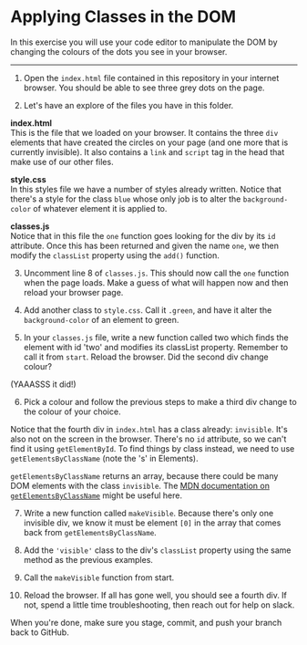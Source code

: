 
# Applying Classes in the DOM

In this exercise you will use your code editor to manipulate the DOM by changing the colours of the dots you see in your browser.

---

1. Open the `index.html` file contained in this repository in your internet browser. You should be able to see three grey dots on the page.

2. Let's have an explore of the files you have in this folder.

**index.html**\
This is the file that we loaded on your browser. It contains the three `div` elements that have created the circles on your page (and one more that is currently invisible). It also contains a `link` and `script` tag in the head that make use of our other files.

**style.css**\
In this styles file we have a number of styles already written. Notice that there's a style for the class `blue` whose only job is to alter the `background-color` of whatever element it is applied to. 

**classes.js**\
Notice that in this file the `one` function goes looking for the div by its `id` attribute. Once this has been returned and given the name `one`, we then modify the `classList` property using the `add()` function. 

3. Uncomment line 8 of `classes.js`. This should now call the `one` function when the page loads. Make a guess of what will happen now and then reload your browser page.

4. Add another class to `style.css`. Call it `.green`, and have it alter the `background-color` of an element to green.

5. In your `classes.js` file, write a new function called two which finds the element with id 'two' and modifies its classList property. Remember to call it from `start`.
Reload the browser. Did the second div change colour?

(YAAASSS it did!)

6. Pick a colour and follow the previous steps to make a third div change to the colour of your choice.

Notice that the fourth div in `index.html` has a class already: `invisible`. It's also not on the screen in the browser. There's no `id` attribute, so we can't find it using `getElementById`. To find things by class instead, we need to use `getElementsByClassName` (note the 's' in Elements). 

`getElementsByClassName` returns an array, because there could be many DOM elements with the class `invisible`. The [MDN documentation on `getElementsByClassName`](https://developer.mozilla.org/en-US/docs/Web/API/Document/getElementsByClassName) might be useful here.

7. Write a new function called `makeVisible`.  Because there's only one invisible div, we know it must be element `[0]` in the array that comes back from `getElementsByClassName`.

6. Add the `'visible'` class to the div's `classList` property using the same method as the previous examples.

7. Call the `makeVisible` function from start.

8. Reload the browser. If all has gone well, you should see a fourth div. If not, spend a little time troubleshooting, then reach out for help on slack.

When you're done, make sure you stage, commit, and push your branch back to GitHub.
